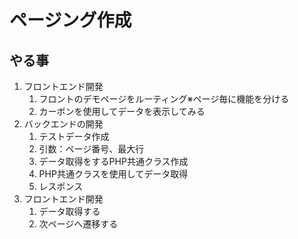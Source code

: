 # ページング作成

## やる事

1. フロントエンド開発
   1. フロントのデモページをルーティング※ページ毎に機能を分ける
   2. カーボンを使用してデータを表示してみる
2. バックエンドの開発
   1. テストデータ作成
   2. 引数：ページ番号、最大行
   3. データ取得をするPHP共通クラス作成
   4. PHP共通クラスを使用してデータ取得
   5. レスポンス
3. フロントエンド開発
   1. データ取得する
   2. 次ページへ遷移する
